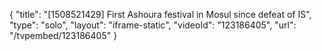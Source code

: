 {
    "title": "[1508521429] First Ashoura festival in Mosul since defeat of IS",
    "type": "solo",
    "layout": "iframe-static",
    "videoId": "123186405",
    "url": "\/tvpembed\/123186405"
}